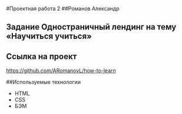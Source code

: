 #Проектная работа 2
##Романов Александр

## Задание Одностраничный лендинг на тему «Научиться учиться»

## Ссылка на проект 
https://github.com/ARomanovL/how-to-learn

##Используемые технологии

* HTML
* CSS
* БЭМ

